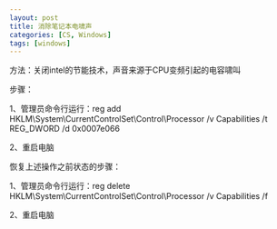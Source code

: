 ```yaml
---
layout: post
title: 消除笔记本电啸声
categories: [CS, Windows]
tags: [windows]
---
```

<!-- more -->
方法：关闭intel的节能技术，声音来源于CPU变频引起的电容啸叫            

步骤：          

1、管理员命令行运行：reg add HKLM\System\CurrentControlSet\Control\Processor /v Capabilities /t REG_DWORD /d 0x0007e066           

2、重启电脑          

恢复上述操作之前状态的步骤：          

1、管理员命令行运行：reg delete HKLM\System\CurrentControlSet\Control\Processor /v Capabilities /f           

2、重启电脑          
